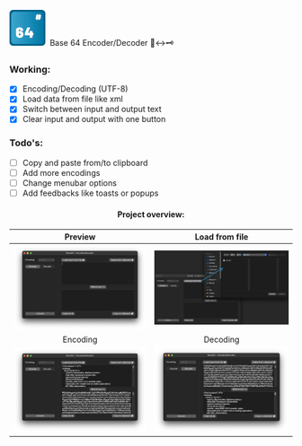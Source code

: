 ![Icon](base-64/Assets.xcassets/AppIcon.appiconset/64.png?raw=true "Icon") &nbsp;Base 64 Encoder/Decoder 📄↔🗝️

### Working:
- [x] Encoding/Decoding (UTF-8)
- [x] Load data from file like xml
- [x] Switch between input and output text
- [x] Clear input and output with one button

### Todo's:
- [ ] Copy and paste from/to clipboard
- [ ] Add more encodings
- [ ] Change menubar options
- [ ] Add feedbacks like toasts or popups

<h4 align="center">Project overview:</h4>

Preview             |  Load from file
:-:|:-:
![Preview](preview/preview-1.png?raw=true "Preview")  |  ![Load from file](preview/preview-2.png?raw=true "Load from file")
Encoding             |  Decoding
![Preview](preview/preview-3.png?raw=true "Preview")  |  ![Load from file](preview/preview-4.png?raw=true "Load from file")
